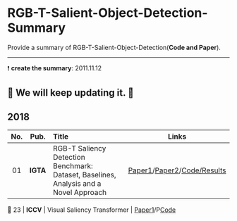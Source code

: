# RGB-T-Salient-Object-Detection-Summary

Provide a summary of RGB-T-Salient-Object-Detection(**Code and Paper**). 

--------------------------------------------------------------------------------------

:heavy_exclamation_mark:  **create the summary**: 2011.11.12               

:running: **We will keep updating it.** :running:    
--------------------------------------------------------------------------------------
  

## 2018       
**No.** | **Pub.** | **Title** | **Links** 
:-: | :-: | :-  | :-: 
01 | **IGTA** | RGB-T Saliency Detection Benchmark: Dataset, Baselines, Analysis and a Novel Approach | [Paper1](https://link.springer.com/chapter/10.1007/978-981-13-1702-6_36)/[Paper2](https://arxiv.org/pdf/1701.02829.pdf)/[Code/Results](https://github.com/lz118/RGBT-Salient-Object-Detection)

:triangular_flag_on_post: 23 | **ICCV** | Visual Saliency Transformer | [Paper1](https://link.springer.com/chapter/10.1007/978-981-13-1702-6_36)/P[Code](https://github.com/nnizhang/VST#visual-saliency-transformer-vst) 







